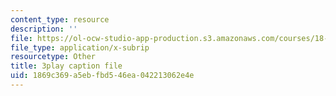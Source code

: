 ```yaml
---
content_type: resource
description: ''
file: https://ol-ocw-studio-app-production.s3.amazonaws.com/courses/18-03sc-differential-equations-fall-2011/1869c369a5ebfbd546ea042213062e4e_Y9_zrupnz0Q.srt
file_type: application/x-subrip
resourcetype: Other
title: 3play caption file
uid: 1869c369-a5eb-fbd5-46ea-042213062e4e
---
```

